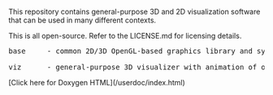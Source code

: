 This repository contains general-purpose 3D and 2D visualization software that can be used in
many different contexts.

This is all open-source.  Refer to the LICENSE.md for licensing details.

<pre>
base     - common 2D/3D OpenGL-based graphics library and system functions

viz      - general-purpose 3D visualizer with animation of objects from a JSON file
</pre>

<p>
[Click here for Doxygen HTML](/userdoc/index.html)
</p>
